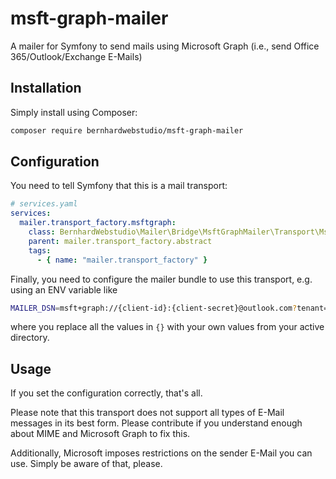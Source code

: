 # msft-graph-mailer

A mailer for Symfony to send mails using Microsoft Graph (i.e., send Office 365/Outlook/Exchange E-Mails)

## Installation

Simply install using Composer:

```bash
composer require bernhardwebstudio/msft-graph-mailer
```

## Configuration

You need to tell Symfony that this is a mail transport:

```yaml
# services.yaml
services:
  mailer.transport_factory.msftgraph:
    class: BernhardWebstudio\Mailer\Bridge\MsftGraphMailer\Transport\MsftGraphTransportFactory
    parent: mailer.transport_factory.abstract
    tags:
      - { name: "mailer.transport_factory" }
```

Finally, you need to configure the mailer bundle to use this transport,
e.g. using an ENV variable like

```bash
MAILER_DSN=msft+graph://{client-id}:{client-secret}@outlook.com?tenant={tenant-id}
```

where you replace all the values in `{}` with your own values from your active directory.

## Usage

If you set the configuration correctly, that's all.

Please note that this transport does not support all types of E-Mail messages in its best form.
Please contribute if you understand enough about MIME and Microsoft Graph to fix this.

Additionally, Microsoft imposes restrictions on the sender E-Mail you can use.
Simply be aware of that, please.
